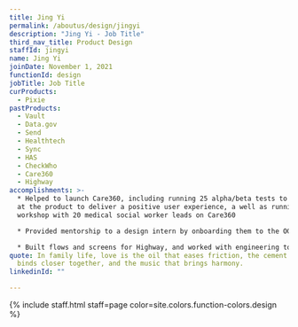 ```yaml
---
title: Jing Yi
permalink: /aboutus/design/jingyi
description: "Jing Yi - Job Title"
third_nav_title: Product Design
staffId: jingyi
name: Jing Yi
joinDate: November 1, 2021
functionId: design
jobTitle: Job Title
curProducts:
  - Pixie
pastProducts:
  - Vault
  - Data.gov
  - Send
  - Healthtech
  - Sync
  - HAS
  - CheckWho
  - Care360
  - Highway
accomplishments: >-
  * Helped to launch Care360, including running 25 alpha/beta tests to iterate
  at the product to deliver a positive user experience, a well as running a
  workshop with 20 medical social worker leads on Care360

  * Provided mentorship to a design intern by onboarding them to the OGP design team and Care360, as well as guiding their everyday work and planning for their learning and growth

  * Built flows and screens for Highway, and worked with engineering to rapidly develop a prototype, leading to interest from 6 government agencies
quote: In family life, love is the oil that eases friction, the cement that
  binds closer together, and the music that brings harmony.
linkedinId: ""

---
```


{% include staff.html staff=page color=site.colors.function-colors.design %}
